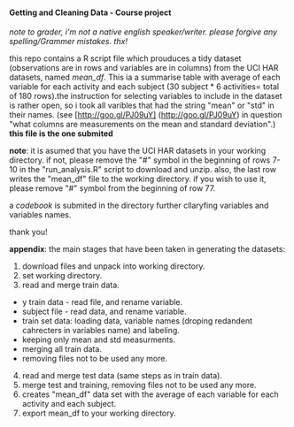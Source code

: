 #### Getting and Cleaning Data - Course project
*note to grader, i'm not a native english speaker/writer. please forgive any spelling/Grammer mistakes. thx!*

this repo contains a R script file which prouduces a tidy dataset (observations are in rows and variables are in columns) from the UCI HAR datasets, named *mean_df*. This ia a summarise table with average of each variable for each activity and each subject (30 subject * 6 activities= total of 180 rows).the instruction for selecting variables to include in the dataset is rather open, so i took all varibles that had the string "mean" or "std" in their names. (see [http://goo.gl/PJ09uY] (http://goo.gl/PJ09uY) in question "what columns are measurements on the mean and standard deviation".)   **this file is the one submited**

**note**: it is asumed that you have the UCI HAR datasets in your working directory. if not, please remove the "#" symbol
in the beginning of rows 7-10 in the "run_analysis.R" script to download and unzip. also, the last row writes the      "mean_df" file to the working directory. if you wish to use it, please remove "#" symbol from the beginning of row 77.

a *codebook* is submited in the directory further cllaryfing variables and variables names.

thank you!

**appendix**: the main stages that have been taken in generating the datasets:

1. download files and unpack into working directory.
2. set working directory.
3. read and merge train data.
  * y train data - read file, and rename variable.
  * subject file - read data, and rename variable.
  * train set data: loading data, variable names (droping redandent cahrecters in variables name) and labeling.
  * keeping only mean and std measurments.
  * merging all train data.
  * removing files not to be used any more.
4. read and merge test data (same steps as in train data).
5. merge test and training, removing files not to be used any more.
6. creates "mean_df" data set with the average of each variable for each activity and each subject.
7. export mean_df to your working directory.
